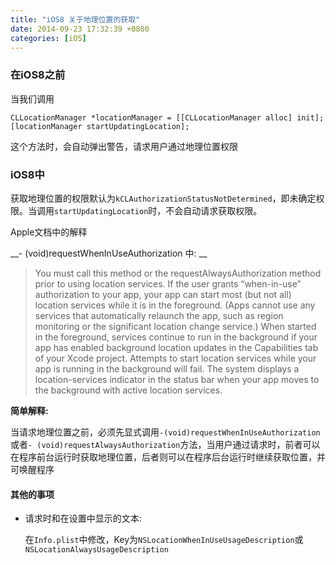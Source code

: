 ```yaml
---
title: "iOS8 关于地理位置的获取"
date: 2014-09-23 17:32:39 +0800
categories: [iOS]
---
```


### 在iOS8之前
当我们调用

``` objc
CLLocationManager *locationManager = [[CLLocationManager alloc] init];
[locationManager startUpdatingLocation];
```

这个方法时，会自动弹出警告，请求用户通过地理位置权限

### iOS8中

获取地理位置的权限默认为`kCLAuthorizationStatusNotDetermined`，即未确定权限。当调用`startUpdatingLocation`时，不会自动请求获取权限。

Apple文档中的解释

__- (void)requestWhenInUseAuthorization 中: __

> You must call this method or the requestAlwaysAuthorization method prior to using location services. If the user grants “when-in-use” authorization to your app, your app can start most (but not all) location services while it is in the foreground. (Apps cannot use any services that automatically relaunch the app, such as region monitoring or the significant location change service.) When started in the foreground, services continue to run in the background if your app has enabled background location updates in the Capabilities tab of your Xcode project. Attempts to start location services while your app is running in the background will fail. The system displays a location-services indicator in the status bar when your app moves to the background with active location services.

__简单解释:__

当请求地理位置之前，必须先显式调用`-(void)requestWhenInUseAuthorization`或者`- (void)requestAlwaysAuthorization`方法，当用户通过请求时，前者可以在程序前台运行时获取地理位置，后者则可以在程序后台运行时继续获取位置，并可唤醒程序

#### 其他的事项

* 请求时和在设置中显示的文本:

	在`Info.plist`中修改，Key为`NSLocationWhenInUseUsageDescription`或`NSLocationAlwaysUsageDescription`
	

